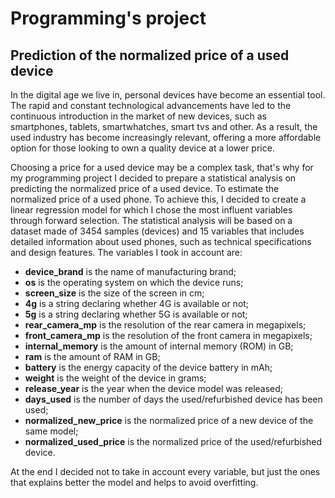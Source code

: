 # Programming's project
## Prediction of the normalized price of a used device

In the digital age we live in, personal devices have become an essential tool. The rapid and constant technological advancements have led to the continuous introduction in the market of new devices, such as smartphones, tablets, smartwhatches, smart tvs and other. As a result, the used industry has become increasingly relevant, offering a more affordable option for those looking to own a quality device at a lower price.

Choosing a price for a used device may be a complex task, that\'s why for my programming project I decided to prepare a statistical analysis on predicting the normalized price of a used device. To estimate the normalized price of a used phone. To achieve this, I decided to create a linear regression model for which I chose the most influent variables through forward selection. The statistical analysis will be based on a dataset made of 3454 samples (devices) and 15 variables that includes detailed information about used phones, such as technical specifications and design features. The variables I took in account are:

- **device_brand** is the name of manufacturing brand;
- **os** is the operating system on which the device runs;
- **screen_size** is the size of the screen in cm;
- **4g** is a string declaring whether 4G is available or not;
- **5g** is a string declaring whether 5G is available or not;
- **rear_camera_mp** is the resolution of the rear camera in megapixels;
- **front_camera_mp** is the resolution of the front camera in megapixels;
- **internal_memory** is the amount of internal memory (ROM) in GB;
- **ram** is the amount of RAM in GB;
- **battery** is the energy capacity of the device battery in mAh;
- **weight** is the weight of the device in grams;
- **release_year** is the year when the device model was released;
- **days_used** is the number of days the used/refurbished device has been used;
- **normalized_new_price** is the normalized price of a new device of the same model;
- **normalized_used_price** is the normalized price of the used/refurbished device.


At the end I decided not to take in account every variable, but just the ones that explains better the model and helps to avoid overfitting.
